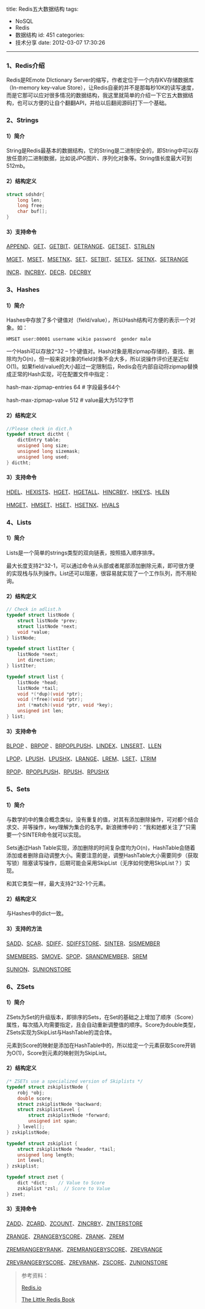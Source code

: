 title: Redis五大数据结构
tags:
  - NoSQL
  - Redis
  - 数据结构
id: 451
categories:
  - 技术分享
date: 2012-03-07 17:30:26
---

### 1、Redis介绍

Redis是REmote DIctionary Server的缩写，作者定位于一个内存KV存储数据库（In-memory key-value Store），让Redis自豪的并不是那每秒10K的读写速度，而是它那可以应对很多情况的数据结构，我这里就简单的介绍一下它五大数据结构，也可以方便的让自个翻翻API，并给以后翻阅源码打下一个基础。

<!--more-->

### 2、Strings

#### 1）简介

String是Redis最基本的数据结构，它的String是二进制安全的，即String中可以存放任意的二进制数据，比如说JPG图片、序列化对象等。String值长度最大可到512mb。

#### 2）结构定义

``` c
struct sdshdr{  
    long len;  
    long free;  
    char buf[];  
}
```

#### 3）支持命令

[APPEND](http://redis.io/commands/append)、[GET](http://redis.io/commands/get)、[GETBIT](http://redis.io/commands/getbit)、[GETRANGE](http://redis.io/commands/getrange)、[GETSET](http://redis.io/commands/getset)、[STRLEN](http://redis.io/commands/strlen)

[MGET](http://redis.io/commands/mget)、[MSET](http://redis.io/commands/mset)、[MSETNX](http://redis.io/commands/msetnx)、[SET](http://redis.io/commands/set)、[SETBIT](http://redis.io/commands/setbit)、[SETEX](http://redis.io/commands/setex)、[SETNX](http://redis.io/commands/setnx)、[SETRANGE](http://redis.io/commands/setrange)

[INCR](http://redis.io/commands/incr)、[INCRBY](http://redis.io/commands/incrby)、[DECR](http://redis.io/commands/decr)、[DECRBY](http://redis.io/commands/decrby)

### 3、Hashes

#### 1）简介

Hashes中存放了多个键值对（field/value），所以Hash结构可方便的表示一个对象。如：

`HMSET user:00001 username wikie password  gender male`

一个Hash可以存放2^32 – 1个键值对。Hash对象是用zipmap存储的，查找、删除均为O(n)，但一般来说对象的field对象不会大多，所以说操作评价还是近似O(1)。如果field/value的大小超过一定限制后，Redis会在内部自动将zipmap替换成正常的Hash实现，可在配置文件中指定：

hash-max-zipmap-entries 64 # 字段最多64个

hash-max-zipmap-value 512 # value最大为512字节

#### 2）结构定义

``` c
//Please check in dict.h  
typedef struct dictht {  
    dictEntry table;  
    unsigned long size;  
    unsigned long sizemask;  
    unsigned long used;  
} dictht;
```

#### 3）支持命令

[HDEL](http://redis.io/commands/hdel)、[HEXISTS](http://redis.io/commands/hexists)、[HGET](http://redis.io/commands/hget)、[HGETALL](http://redis.io/commands/hgetall)、[HINCRBY](http://redis.io/commands/hincrby)、[HKEYS](http://redis.io/commands/hkeys)、[HLEN](http://redis.io/commands/hlen)

[HMGET](http://redis.io/commands/hmget)、[HMSET](http://redis.io/commands/hmset)、[HSET](http://redis.io/commands/hset)、[HSETNX](http://redis.io/commands/hsetnx)、[HVALS](http://redis.io/commands/hvals)

### 4、Lists

#### 1）简介

Lists是一个简单的strings类型的双向链表，按照插入顺序排序。

最大长度支持2^32-1，可以通过命令从头部或者尾部添加删除元素，即可很方便的实现栈与队列操作。List还可以阻塞，很容易就实现了一个工作队列，而不用轮询。

#### 2）结构定义

``` c
// Check in adlist.h  
typedef struct listNode {  
    struct listNode *prev;  
    struct listNode *next;  
    void *value;  
} listNode;  

typedef struct listIter {  
    listNode *next;  
    int direction;  
} listIter;  

typedef struct list {  
    listNode *head;  
    listNode *tail;  
    void *(*dup)(void *ptr);  
    void (*free)(void *ptr);  
    int (*match)(void *ptr, void *key);  
    unsigned int len;  
} list;
```

#### 3）支持命令

[BLPOP](http://redis.io/commands/blpop) 、[BRPOP](http://redis.io/commands/brpop) 、[BRPOPLPUSH](http://redis.io/commands/brpoplpush)、[LINDEX](http://redis.io/commands/lindex)、[LINSERT](http://redis.io/commands/linsert)、[LLEN](http://redis.io/commands/llen)

[LPOP](http://redis.io/commands/lpop)、[LPUSH](http://redis.io/commands/lpush)、[LPUSHX](http://redis.io/commands/lpushx)、[LRANGE](http://redis.io/commands/lrange)、[LREM](http://redis.io/commands/lrem)、[LSET](http://redis.io/commands/lset)、[LTRIM](http://redis.io/commands/ltrim)

[RPOP](http://redis.io/commands/rpop)、[RPOPLPUSH](http://redis.io/commands/rpoplpush)、[RPUSH](http://redis.io/commands/rpush)、[RPUSHX](http://redis.io/commands/rpushx)

### 5、Sets

#### 1）简介

与数学的中的集合概念类似，没有重复的值，对其有添加删除操作，可对都个结合求交、并等操作，key理解为集合的名字。新浪微博中的：“我和她都关注了”只需要一个SINTER命令就可以实现。

Sets通过Hash Table实现，添加删除的时间复杂度均为O(n)，HashTable会随着添加或者删除自动调整大小。需要注意的是，调整HashTable大小需要同步（获取写锁）阻塞读写操作，后期可能会采用SkipList（无序如何使用SkipList？）实现。

和其它类型一样，最大支持2^32-1个元素。

#### 2）结构定义

与Hashes中的dict一致。

#### 3）支持的方法

[SADD](http://redis.io/commands/sadd)、[SCAR](http://redis.io/commands/scard)、[SDIFF](http://redis.io/commands/sdiff)、[SDIFFSTORE](http://redis.io/commands/sdiffstore)、[SINTER](http://redis.io/commands/sinter)、[SISMEMBER](http://redis.io/commands/sismember)

[SMEMBERS](http://redis.io/commands/smembers)、[SMOVE](http://redis.io/commands/smove)、[SPOP](http://redis.io/commands/spop)、[SRANDMEMBER](http://redis.io/commands/srandmember)、[SREM](http://redis.io/commands/srem)

[SUNION](http://redis.io/commands/sunion)、[SUNIONSTORE](http://redis.io/commands/sunionstore)

### 6、ZSets

#### 1）简介

ZSets为Set的升级版本，即排序的Sets，在Set的基础之上增加了顺序（Score）属性，每次插入均需要指定，且会自动重新调整值的顺序。Score为double类型，ZSets实现为SkipList与HashTable的混合体。

元素到Score的映射是添加在HashTable中的，所以给定一个元素获取Score开销为O(1)，Score到元素的映射则为SkipList。

#### 2）结构定义

``` c
/* ZSETs use a specialized version of Skiplists */
typedef struct zskiplistNode {  
    robj *obj;  
    double score;  
    struct zskiplistNode *backward;  
    struct zskiplistLevel {  
        struct zskiplistNode *forward;  
        unsigned int span;  
    } level[];  
} zskiplistNode;  

typedef struct zskiplist {  
    struct zskiplistNode *header, *tail;  
    unsigned long length;  
    int level;  
} zskiplist;  

typedef struct zset {  
    dict *dict;    // Value to Score  
    zskiplist *zsl;  // Score to Value  
} zset;
```

#### 3）支持命令

[ZADD](http://redis.io/commands/zadd)、[ZCARD](http://redis.io/commands/zcard)、[ZCOUNT](http://redis.io/commands/zcount)、[ZINCRBY](http://redis.io/commands/zincrby)、[ZINTERSTORE](http://redis.io/commands/zinterstore)

[ZRANGE](http://redis.io/commands/zrange)、[ZRANGEBYSCORE](http://redis.io/commands/zrangebyscore)、[ZRANK](http://redis.io/commands/zrank)、[ZREM](http://redis.io/commands/zrem)

[ZREMRANGEBYRANK](http://redis.io/commands/zremrangebyrank)、[ZREMRANGEBYSCORE](http://redis.io/commands/zremrangebyscore)、[ZREVRANGE](http://redis.io/commands/zrevrange)

[ZREVRANGEBYSCORE](http://redis.io/commands/zrevrangebyscore)、[ZREVRANK](http://redis.io/commands/zrevrank)、[ZSCORE](http://redis.io/commands/zscore)、[ZUNIONSTORE](http://redis.io/commands/zunionstore)

> 参考资料：
>
> [Redis.io](http://redis.io)
>
> [The Little Redis Book](http://openmymind.net/2012/1/23/The-Little-Redis-Book/)
